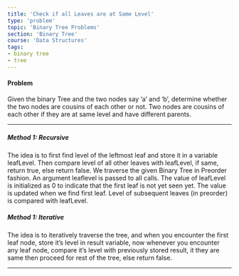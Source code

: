 ```yaml
---
title: 'Check if all Leaves are at Same Level'
type: 'problem'
topic: 'Binary Tree Problems'
section: 'Binary Tree'
course: 'Data Structures'
tags:
- binary tree
- tree
---
```

#### Problem
Given the binary Tree and the two nodes say ‘a’ and ‘b’, determine whether the two nodes are cousins of each other or not.
Two nodes are cousins of each other if they are at same level and have different parents.

---
##### Method 1: Recursive
The idea is to first find level of the leftmost leaf and store it in a variable leafLevel. Then compare level of all other leaves with leafLevel, if same, return true, else return false. We traverse the given Binary Tree in Preorder fashion. An argument leaflevel is passed to all calls. The value of leafLevel is initialized as 0 to indicate that the first leaf is not yet seen yet. The value is updated when we find first leaf. Level of subsequent leaves (in preorder) is compared with leafLevel.

##### Method 1: Iterative
The idea is to iteratively traverse the tree, and when you encounter the first leaf node, store it’s level in result variable, now whenever you encounter any leaf node, compare it’s level with previously stored result, it they are same then proceed for rest of the tree, else return false.


---
